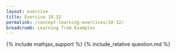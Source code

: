 ```yaml
---
layout: exercise
title: Exercise 18.32
permalink: /concept-learning-exercises/18-32/
breadcrumb: Learning from Examples
---
```


{% include mathjax_support %}
{% include_relative question.md %}
